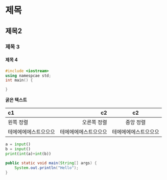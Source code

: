 # 제목

## 제목2

### 제목 3

#### 제목 4
```cpp
#include <iostream>
using namespcae std;
int main() {

}
```

**굵은 텍스트**

| c1 | c2 | c2 |
|:--|--:|:--:|
| 왼쪽 정렬 | 오른쪽  정렬| 중앙 정렬|
| 테에에에에스트으으으 | 테에에에에스트으으으 | 테에에에에스트으으으 |

```python
a = input()
b = input()
print(int(a)+int(b))
```

```java
public static void main(String[] args) {
    System.out.println("Hello");
}

```